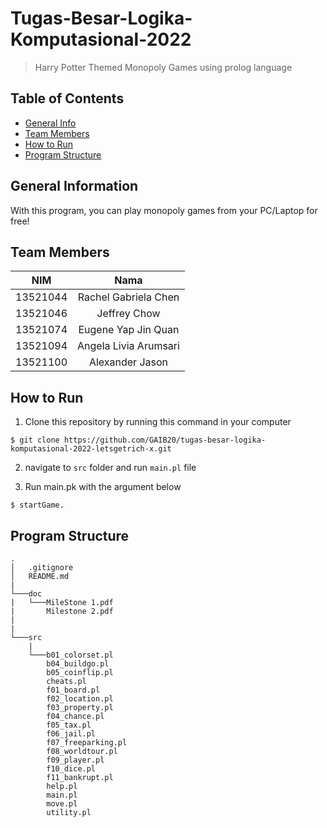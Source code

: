 # Tugas-Besar-Logika-Komputasional-2022
> Harry Potter Themed Monopoly Games using prolog language

## Table of Contents

-   [General Info](#general-information)
-   [Team Members](#team-members)
-   [How to Run](#how-to-run)
-   [Program Structure](#program-structure)

## General Information

With this program, you can play monopoly games from your PC/Laptop for free! 

## Team Members

| **NIM**  |       **Nama**        |
| :------: | :-------------------: |
| 13521044 |  Rachel Gabriela Chen |
| 13521046 |      Jeffrey Chow     |
| 13521074 |  Eugene Yap Jin Quan  |
| 13521094 | Angela Livia Arumsari |
| 13521100 |    Alexander Jason    |

## How to Run

1. Clone this repository by running this command in your computer
```
$ git clone https://github.com/GAIB20/tugas-besar-logika-komputasional-2022-letsgetrich-x.git
```

2. navigate to `src` folder and run `main.pl` file

3. Run main.pk with the argument below

```
$ startGame.
```

## Program Structure

```
.
│   .gitignore
│   README.md
|
└───doc
|   └───MileStone 1.pdf
|       Milestone 2.pdf
|
|
└───src
    |
    └───b01_colorset.pl
        b04_buildgo.pl
        b05_coinflip.pl
        cheats.pl
        f01_board.pl
        f02_location.pl
        f03_property.pl
        f04_chance.pl
        f05_tax.pl
        f06_jail.pl
        f07_freeparking.pl
        f08_worldtour.pl
        f09_player.pl
        f10_dice.pl
        f11_bankrupt.pl
        help.pl
        main.pl
        move.pl
        utility.pl
```
